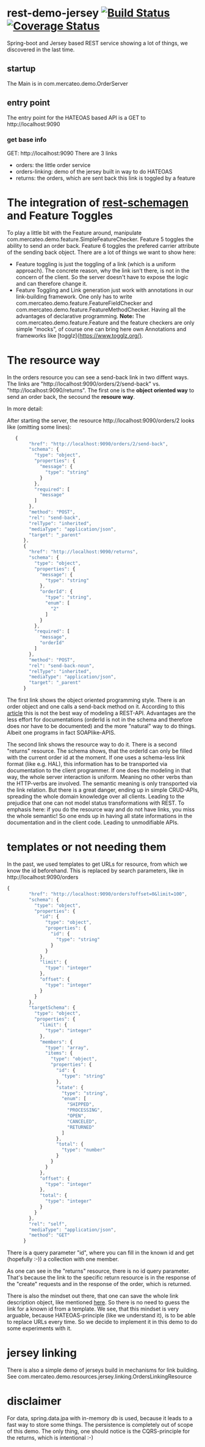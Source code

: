 # rest-demo-jersey [![Build Status](https://travis-ci.org/Mercateo/rest-demo-feature.svg?branch=major-refactoring)](https://travis-ci.org/Mercateo/rest-demo-feature) [![Coverage Status](https://coveralls.io/repos/github/Mercateo/rest-demo-feature/badge.svg?branch=major-refactoring)](https://coveralls.io/github/Mercateo/rest-demo-feature?branch=major-refactoring)
Spring-boot and Jersey based REST service showing a lot of things, we discovered in the last time. 
## startup
The Main is in com.mercateo.demo.OrderServer
## entry point
The entry point for the HATEOAS based API is a GET to http://localhost:9090  
### get base info
GET: http://localhost:9090
There are 3 links
* orders: the little order service
* orders-linking: demo of the jersey built in way to do HATEOAS
* returns: the orders, which are sent back this link is toggled by a feature
    

# The integration of [rest-schemagen](http://github.com/Mercateo/rest-schemagen) and Feature Toggles
To play a little bit with the Feature around, manipulate com.mercateo.demo.feature.SimpleFeatureChecker. Feature 5 toggles the ability to send an order back. Feature 6 toggles the prefered carrier attribute of the sending back object. There are a lot of things we want to show here:
* Feature toggling is just the toggling of a link (which is a uniform approach). The concrete reason, why the link isn't there, is not in the concern of the client. So the server doesn't have to expose the logic and can therefore change it.
* Feature Toggling and Link generation just work with annotations in our link-building framework. One only has to write com.mercateo.demo.feature.FeatureFieldChecker and com.mercateo.demo.feature.FeatureMethodChecker. Having all the advantages of declarative programming.
**Note:** The com.mercateo.demo.feature.Feature and the feature checkers are only simple "mocks", of course one can bring here own Annotations and frameworks like [togglz]{https://www.togglz.org/}. 

# The resource way
In the orders resource you can see a send-back link in two diffent ways.
The links are "http://localhost:9090/orders/2/send-back" vs. "http://localhost:9090/returns". The first one is the **object oriented way** to send an order back, the secound the **resoure way**.

In more detail:

After starting the server, the resource http://localhost:9090/orders/2 looks like (omitting some lines):
```javascript
   {
        "href": "http://localhost:9090/orders/2/send-back",
        "schema": {
          "type": "object",
          "properties": {
            "message": {
              "type": "string"
            }
          },
          "required": [
            "message"
          ]
        },
        "method": "POST",
        "rel": "send-back",
        "relType": "inherited",
        "mediaType": "application/json",
        "target": "_parent"
      },
      {
        "href": "http://localhost:9090/returns",
        "schema": {
          "type": "object",
          "properties": {
            "message": {
              "type": "string"
            },
            "orderId": {
              "type": "string",
              "enum": [
                "2"
              ]
            }
          },
          "required": [
            "message",
            "orderId"
          ]
        },
        "method": "POST",
        "rel": "send-back-noun",
        "relType": "inherited",
        "mediaType": "application/json",
        "target": "_parent"
      }
```

The first link shows the object oriented programming style. There is an order object and one calls a send-back method on it. According to this [article](https://www.thoughtworks.com/de/insights/blog/rest-api-design-resource-modeling) this is not the best way of modeling a REST-API. Advantages are the less effort for documentations (orderId is not in the schema and therefore does nor have to be documented) and the more "natural" way to do things. Albeit one programs in fact SOAPlike-APIS.

The second link shows the resource way to do it. There is a second "returns" resource. The schema shows, that the orderId can only be filled with the current order id at the moment. If one uses a schema-less link format (like e.g. HAL), this information has to be transported via documentation to the client programmer. 
If one does the modeling in that way, the whole server interaction is uniform. Meaning no other verbs than the HTTP-verbs are involved. 
The semantic meaning is only transported via the link relation. But there is a great danger, ending up in simple CRUD-APIs, spreading the whole domain knowledge over all clients. Leading to the prejudice that one can not model status transformations with REST.
To emphasis here: if you do the resource way and do not have links, you miss the whole semantic! So one ends up in having all state informations in the documentation and in the client code. Leading to unmodifiable APIs. 

# templates or not needing them
In the past, we used templates to get URLs for resource, from which we know the id beforehand. This is replaced by search parameters, like in http://localhost:9090/orders
```javascript
{
        "href": "http://localhost:9090/orders?offset=0&limit=100",
        "schema": {
          "type": "object",
          "properties": {
            "id": {
              "type": "object",
              "properties": {
                "id": {
                  "type": "string"
                }
              }
            },
            "limit": {
              "type": "integer"
            },
            "offset": {
              "type": "integer"
            }
          }
        },
        "targetSchema": {
          "type": "object",
          "properties": {
            "limit": {
              "type": "integer"
            },
            "members": {
              "type": "array",
              "items": {
                "type": "object",
                "properties": {
                  "id": {
                    "type": "string"
                  },
                  "state": {
                    "type": "string",
                    "enum": [
                      "SHIPPED",
                      "PROCESSING",
                      "OPEN",
                      "CANCELED",
                      "RETURNED"
                    ]
                  },
                  "total": {
                    "type": "number"
                  }
                }
              }
            },
            "offset": {
              "type": "integer"
            },
            "total": {
              "type": "integer"
            }
          }
        },
        "rel": "self",
        "mediaType": "application/json",
        "method": "GET"
      }
``` 
There is a query parameter "id", where you can fill in the known id and get (hopefully :-)) a collection with one member.

As one can see in the "returns" resource, there is no id query parameter. That's because the link to the specific return resource is in the response of the "create" requests and in the response of the order, which is returned. 

There is also the mindset out there, that one can save the whole link description object, like mentioned [here](http://blog.ploeh.dk/2016/12/07/domain-modelling-with-rest/). So there is no need to guess the link for a known id from a template. We see, that this mindset is very arguable, because HATEOAS-principle (like we understand it), is to be able to replace URLs every time. So we decide to implement it in this demo to do some experiments with it. 

# jersey linking
There is also a simple demo of jerseys build in mechanisms for link building. See com.mercateo.demo.resources.jersey.linking.OrdersLinkingResource

# disclaimer
For data, spring.data.jpa with in-memory db is used, because it leads to a fast way to store some things. The persistence is completely out of scope of this demo. The only thing, one should notice is the CQRS-principle for the returns, which is intentional :-)



